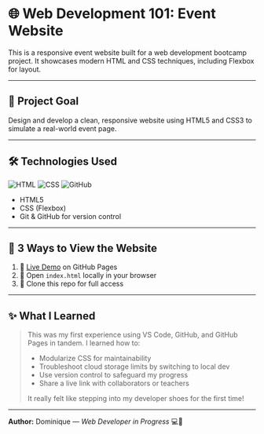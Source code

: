 # 🌐 Web Development 101: Event Website

This is a responsive event website built for a web development bootcamp project. It showcases modern HTML and CSS techniques, including Flexbox for layout.

---

## 🎯 Project Goal
Design and develop a clean, responsive website using HTML5 and CSS3 to simulate a real-world event page.

---

## 🛠️ Technologies Used

![HTML](https://img.shields.io/badge/HTML5-Structured-orange)
![CSS](https://img.shields.io/badge/CSS3-Styled-blue)
![GitHub](https://img.shields.io/badge/GitHub-Version_Control-black)

- HTML5  
- CSS (Flexbox)  
- Git & GitHub for version control  

---

## 📂 3 Ways to View the Website

1. 🔗 [Live Demo](https://devdominique.github.io/DWilson_WEB101/) on GitHub Pages  
2. 📄 Open `index.html` locally in your browser  
3. 🧬 Clone this repo for full access  

---

## ✨ What I Learned

> This was my first experience using VS Code, GitHub, and GitHub Pages in tandem. I learned how to:
> - Modularize CSS for maintainability
> - Troubleshoot cloud storage limits by switching to local dev
> - Use version control to safeguard my progress
> - Share a live link with collaborators or teachers  
>  
> It really felt like stepping into my developer shoes for the first time!

---

**Author:** Dominique — *Web Developer in Progress* 💻🌱
